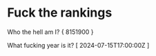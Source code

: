 # Fuck the rankings

Who the hell am I?
{ 8151900 }

What fucking year is it?
[ 2024-07-15T17:00:00Z ]
